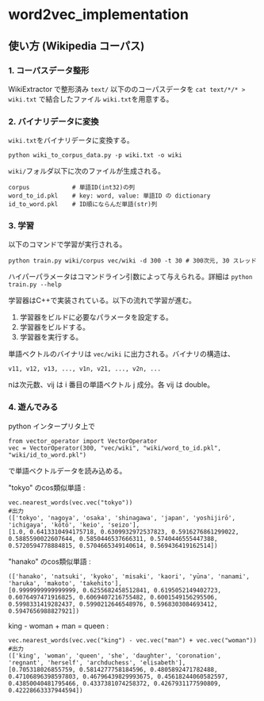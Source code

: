 # word2vec_implementation

## 使い方 (Wikipedia コーパス)
### 1. コーパスデータ整形
WikiExtractor で整形済み `text/` 以下ののコーパスデータを `cat text/*/* > wiki.txt` で結合したファイル `wiki.txt`を用意する。

### 2. バイナリデータに変換

`wiki.txt`をバイナリデータに変換する。
~~~
python wiki_to_corpus_data.py -p wiki.txt -o wiki
~~~
`wiki/`フォルダ以下に次のファイルが生成される。

    corpus            # 単語ID(int32)の列
    word_to_id.pkl    # key: word, value: 単語ID の dictionary
    id_to_word.pkl    # ID順にならんだ単語(str)列
    
### 3. 学習

以下のコマンドで学習が実行される。

```
python train.py wiki/corpus vec/wiki -d 300 -t 30 # 300次元, 30 スレッド
```
ハイパーパラメータはコマンドライン引数によって与えられる。詳細は `python train.py --help`

学習器はC++で実装されている。以下の流れで学習が進む。
1. 学習器をビルドに必要なパラメータを設定する。
2. 学習器をビルドする。
3. 学習器を実行する。

単語ベクトルのバイナリは `vec/wiki` に出力される。バイナリの構造は、
```
v11, v12, v13, ..., v1n, v21, ..., v2n, ...
```
nは次元数、vij は i 番目の単語ベクトル j 成分。各 vij は double。

### 4. 遊んでみる

python インタープリタ上で
```
from vector_operator import VectorOperator
vec = VectorOperator(300, "vec/wiki", "wiki/word_to_id.pkl", "wiki/id_to_word.pkl")
```
で単語ベクトルデータを読み込める。

"tokyo" のcos類似単語 :
```
vec.nearest_words(vec.vec("tokyo"))
#出力
(['tokyo', 'nagoya', 'osaka', 'shinagawa', 'japan', 'yoshijirō', 'ichigaya', 'kōtō', 'keio', 'seizo'],
[1.0, 0.6413310494175718, 0.6309932972537823, 0.5916276861299022, 0.5885590022607644, 0.5850446537666311, 0.5740446555447388, 0.5720594778884815, 0.5704665349140614, 0.569436419162514])
```

"hanako" のcos類似単語 :
```
(['hanako', 'natsuki', 'kyoko', 'misaki', 'kaori', 'yūna', 'nanami', 'haruka', 'makoto', 'takehito'],
[0.9999999999999999, 0.6255682458512841, 0.6195052149402723, 0.6076497471916825, 0.6069407216755482, 0.6001549156295506, 0.5998331419282437, 0.5990212646548976, 0.5968303084693412, 0.5947656988827921])
```

king - woman + man = queen :
```
vec.nearest_words(vec.vec("king") - vec.vec("man") + vec.vec("woman"))
#出力
(['king', 'woman', 'queen', 'she', 'daughter', 'coronation', 'regnant', 'herself', 'archduchess', 'elisabeth'],
[0.705318026855759, 0.5814277758184596, 0.4805892471782488, 0.47106896398597803, 0.46796439829993675, 0.45618244060582597, 0.43850040481795466, 0.4337381074258372, 0.4267931177590809, 0.42228663337944594])
```
